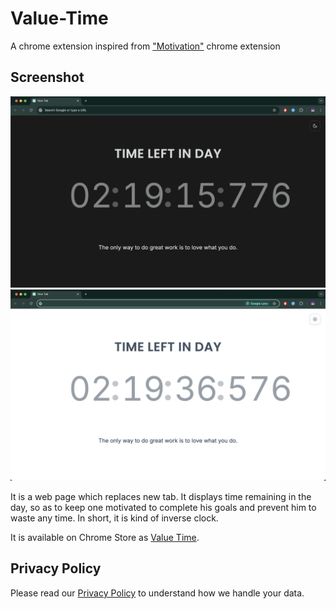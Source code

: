 # Value-Time
A chrome extension inspired from <a href="https://goo.gl/0jLNqw">"Motivation"</a> chrome extension

## Screenshot

<p align="center">
  <img src="https://raw.githubusercontent.com/googleknight/Value-Time/master/Dark.png" alt="Screenshot"/>
  <img src="https://raw.githubusercontent.com/googleknight/Value-Time/master/Light.png" alt="Screenshot"/> 
</p>

It is a web page which replaces new tab.
It displays time remaining in the day, so as to keep one motivated 
to complete his goals and prevent him to waste any time. In short, it is kind of inverse clock.

It is available on Chrome Store as <a href="https://chrome.google.com/webstore/detail/valuetime/badapfgpjjaagnahmlfkhpomblifhiaj?hl=en-US">Value Time</a>.

## Privacy Policy
Please read our [Privacy Policy](PRIVACY.md) to understand how we handle your data.
